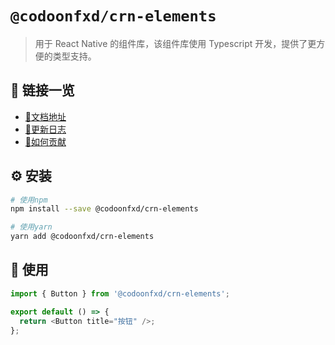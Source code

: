 # `@codoonfxd/crn-elements`

> 用于 React Native 的组件库，该组件库使用 Typescript 开发，提供了更方便的类型支持。

## 🔗 链接一览

- [📑文档地址](https://codoonfxd.github.io/crn-elements)
- [🚀更新日志](https://codoonfxd.github.io/crn-elements/#/CHANGELOG)
- [🔌如何贡献](https://codoonfxd.github.io/crn-elements/#/CONTRIBUTING)

## ⚙️ 安装

```bash
# 使用npm
npm install --save @codoonfxd/crn-elements

# 使用yarn
yarn add @codoonfxd/crn-elements
```

## 🎊 使用

```javascript
import { Button } from '@codoonfxd/crn-elements';

export default () => {
  return <Button title="按钮" />;
};
```
